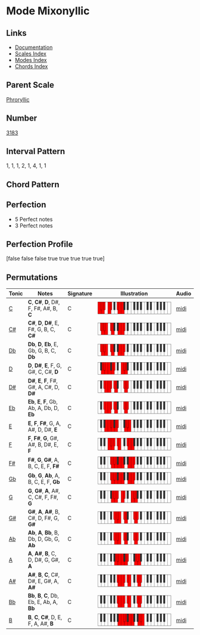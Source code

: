 # Mode Mixonyllic

## Links

- [Documentation](README.md)
- [Scales Index](Scales.md)
- [Modes Index](Modes.md)
- [Chords Index](Chords.md)

## Parent Scale

[Phroryllic](ScalePhroryllic.md)

## Number

[3183](https://ianring.com/musictheory/scales/3183)

## Interval Pattern

1, 1, 1, 2, 1, 4, 1, 1

## Chord Pattern



## Perfection

- 5 Perfect notes
- 3 Perfect notes

## Perfection Profile

[false false false true true true true true]

## Permutations

| Tonic | Notes | Signature | Illustration | Audio |
|-------|-------|-----------|--------------|-------|
| [C](ModeCNaturalMixonyllic.md) | **C**, **C#**, **D**, D#, F, F#, A#, B, **C** | C | ![CNaturalMixonyllic](ModeCNaturalMixonyllic.png) | [midi](https://github.com/edipermadi/music/blob/main/docs/ModeCNaturalMixonyllic.mid?raw=true) |
| [C#](ModeCSharpMixonyllic.md) | **C#**, **D**, **D#**, E, F#, G, B, C, **C#** | C | ![CSharpMixonyllic](ModeCSharpMixonyllic.png) | [midi](https://github.com/edipermadi/music/blob/main/docs/ModeCSharpMixonyllic.mid?raw=true) |
| [Db](ModeDFlatMixonyllic.md) | **Db**, **D**, **Eb**, E, Gb, G, B, C, **Db** | C | ![DFlatMixonyllic](ModeDFlatMixonyllic.png) | [midi](https://github.com/edipermadi/music/blob/main/docs/ModeDFlatMixonyllic.mid?raw=true) |
| [D](ModeDNaturalMixonyllic.md) | **D**, **D#**, **E**, F, G, G#, C, C#, **D** | C | ![DNaturalMixonyllic](ModeDNaturalMixonyllic.png) | [midi](https://github.com/edipermadi/music/blob/main/docs/ModeDNaturalMixonyllic.mid?raw=true) |
| [D#](ModeDSharpMixonyllic.md) | **D#**, **E**, **F**, F#, G#, A, C#, D, **D#** | C | ![DSharpMixonyllic](ModeDSharpMixonyllic.png) | [midi](https://github.com/edipermadi/music/blob/main/docs/ModeDSharpMixonyllic.mid?raw=true) |
| [Eb](ModeEFlatMixonyllic.md) | **Eb**, **E**, **F**, Gb, Ab, A, Db, D, **Eb** | C | ![EFlatMixonyllic](ModeEFlatMixonyllic.png) | [midi](https://github.com/edipermadi/music/blob/main/docs/ModeEFlatMixonyllic.mid?raw=true) |
| [E](ModeENaturalMixonyllic.md) | **E**, **F**, **F#**, G, A, A#, D, D#, **E** | C | ![ENaturalMixonyllic](ModeENaturalMixonyllic.png) | [midi](https://github.com/edipermadi/music/blob/main/docs/ModeENaturalMixonyllic.mid?raw=true) |
| [F](ModeFNaturalMixonyllic.md) | **F**, **F#**, **G**, G#, A#, B, D#, E, **F** | C | ![FNaturalMixonyllic](ModeFNaturalMixonyllic.png) | [midi](https://github.com/edipermadi/music/blob/main/docs/ModeFNaturalMixonyllic.mid?raw=true) |
| [F#](ModeFSharpMixonyllic.md) | **F#**, **G**, **G#**, A, B, C, E, F, **F#** | C | ![FSharpMixonyllic](ModeFSharpMixonyllic.png) | [midi](https://github.com/edipermadi/music/blob/main/docs/ModeFSharpMixonyllic.mid?raw=true) |
| [Gb](ModeGFlatMixonyllic.md) | **Gb**, **G**, **Ab**, A, B, C, E, F, **Gb** | C | ![GFlatMixonyllic](ModeGFlatMixonyllic.png) | [midi](https://github.com/edipermadi/music/blob/main/docs/ModeGFlatMixonyllic.mid?raw=true) |
| [G](ModeGNaturalMixonyllic.md) | **G**, **G#**, **A**, A#, C, C#, F, F#, **G** | C | ![GNaturalMixonyllic](ModeGNaturalMixonyllic.png) | [midi](https://github.com/edipermadi/music/blob/main/docs/ModeGNaturalMixonyllic.mid?raw=true) |
| [G#](ModeGSharpMixonyllic.md) | **G#**, **A**, **A#**, B, C#, D, F#, G, **G#** | C | ![GSharpMixonyllic](ModeGSharpMixonyllic.png) | [midi](https://github.com/edipermadi/music/blob/main/docs/ModeGSharpMixonyllic.mid?raw=true) |
| [Ab](ModeAFlatMixonyllic.md) | **Ab**, **A**, **Bb**, B, Db, D, Gb, G, **Ab** | C | ![AFlatMixonyllic](ModeAFlatMixonyllic.png) | [midi](https://github.com/edipermadi/music/blob/main/docs/ModeAFlatMixonyllic.mid?raw=true) |
| [A](ModeANaturalMixonyllic.md) | **A**, **A#**, **B**, C, D, D#, G, G#, **A** | C | ![ANaturalMixonyllic](ModeANaturalMixonyllic.png) | [midi](https://github.com/edipermadi/music/blob/main/docs/ModeANaturalMixonyllic.mid?raw=true) |
| [A#](ModeASharpMixonyllic.md) | **A#**, **B**, **C**, C#, D#, E, G#, A, **A#** | C | ![ASharpMixonyllic](ModeASharpMixonyllic.png) | [midi](https://github.com/edipermadi/music/blob/main/docs/ModeASharpMixonyllic.mid?raw=true) |
| [Bb](ModeBFlatMixonyllic.md) | **Bb**, **B**, **C**, Db, Eb, E, Ab, A, **Bb** | C | ![BFlatMixonyllic](ModeBFlatMixonyllic.png) | [midi](https://github.com/edipermadi/music/blob/main/docs/ModeBFlatMixonyllic.mid?raw=true) |
| [B](ModeBNaturalMixonyllic.md) | **B**, **C**, **C#**, D, E, F, A, A#, **B** | C | ![BNaturalMixonyllic](ModeBNaturalMixonyllic.png) | [midi](https://github.com/edipermadi/music/blob/main/docs/ModeBNaturalMixonyllic.mid?raw=true) |
